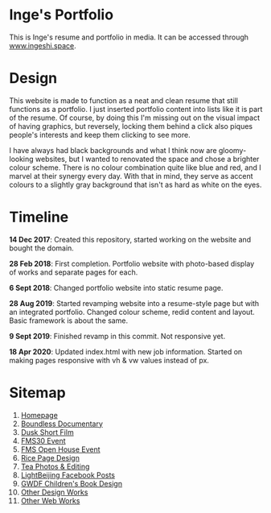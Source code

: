 # Inge's Portfolio

This is Inge's resume and portfolio in media. It can be accessed through www.ingeshi.space.

# Design

This website is made to function as a neat and clean resume that still functions as a portfolio. I just inserted portfolio content into lists like it is part of the resume. Of course, by doing this I'm missing out on the visual impact of having graphics, but reversely, locking them behind a click also piques people's interests and keep them clicking to see more.

I have always had black backgrounds and what I think now are gloomy-looking websites, but I wanted to renovated the space and chose a brighter colour scheme. There is no colour combination quite like blue and red, and I marvel at their synergy every day. With that in mind, they serve as accent colours to a slightly gray background that isn't as hard as white on the eyes.

# Timeline
**14 Dec 2017**: Created this repository, started working on the website and bought the domain.

**28 Feb 2018**: First completion. Portfolio website with photo-based display of works and separate pages for each.

**6 Sept 2018**: Changed portfolio website into static resume page.

**28 Aug 2019**: Started revamping website into a resume-style page but with an integrated portfolio. Changed colour scheme, redid content and layout. Basic framework is about the same.

**9 Sept 2019**: Finished revamp in this commit. Not responsive yet.

**18 Apr 2020**: Updated index.html with new job information. Started on making pages responsive with vh & vw values instead of px.   

# Sitemap
1. [Homepage](/index.html)
1. [Boundless Documentary](/boundless.html)
1. [Dusk Short Film](/dusk.html)
1. [FMS30 Event](/fms30.html)
1. [FMS Open House Event](/open.html)
1. [Rice Page Design](/rice.html)
1. [Tea Photos & Editing](/jhctea.html)
1. [LightBeijing Facebook Posts](/lbjfb.html)
1. [GWDF Children's Book Design](/ghost.html)
1. [Other Design Works](/print.html)
1. [Other Web Works](/web.html)
